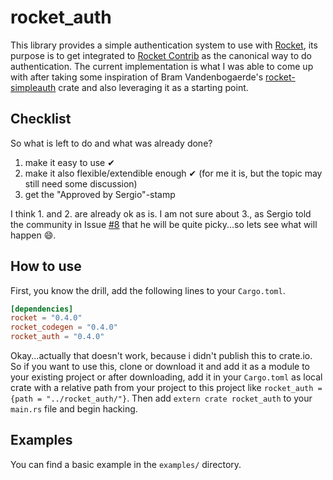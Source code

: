 # rocket_auth
This library provides a simple authentication system to use with [Rocket][], its purpose is to get integrated to [Rocket Contrib][Rocket] as the canonical way to do authentication. The current implementation is what I was able to come up with after taking some inspiration of Bram Vandenbogaerde's [rocket-simpleauth](https://github.com/bramvdbogaerde/auth-rs) crate and also leveraging it as a starting point.  

## Checklist
So what is left to do and what was already done?

1. make it easy to use ✔
2. make it also flexible/extendible enough ✔ (for me it is, but the topic may still need some discussion)
3. get the "Approved by Sergio"-stamp

I think 1. and 2. are already ok as is. I am not sure about 3., as Sergio told the community in Issue [#8](https://github.com/SergioBenitez/Rocket/issues/8) that he will be quite picky...so lets see what will happen 😄.

## How to use
First, you know the drill, add the following lines to your `Cargo.toml`.
```toml
[dependencies]
rocket = "0.4.0"
rocket_codegen = "0.4.0"
rocket_auth = "0.4.0"
```
Okay...actually that doesn't work, because i didn't publish this to crate.io. So if you want to use this, clone or download it and add it as a module to your existing project or after downloading, add it in your `Cargo.toml` as local crate with a relative path from your project to this project like `rocket_auth = {path = "../rocket_auth/"}`.
Then add `extern crate rocket_auth` to your `main.rs` file and begin hacking.

## Examples
You can find a basic example in the `examples/` directory.

[Rocket]: https://github.com/SergioBenitez/Rocket
